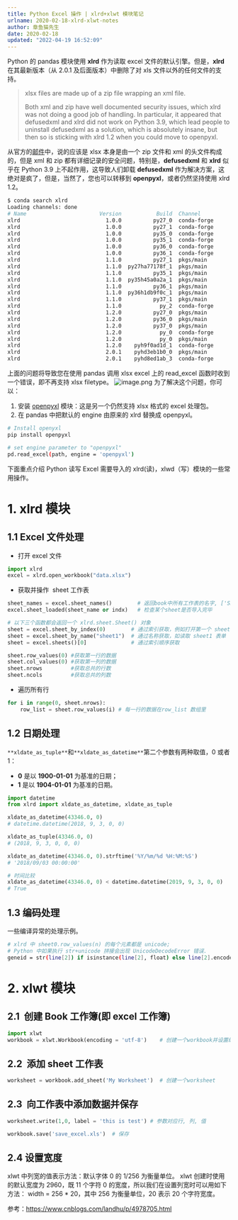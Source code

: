 ```yaml
---
title: Python Excel 操作 | xlrd+xlwt 模块笔记
urlname: 2020-02-18-xlrd-xlwt-notes
author: 章鱼猫先生
date: 2020-02-18
updated: "2022-04-19 16:52:09"
---
```


Python 的 pandas 模块使用 **xlrd** 作为读取 excel 文件的默认引擎。但是，**xlrd** 在其最新版本（从 2.0.1 及后面版本）中删除了对 xls 文件以外的任何文件的支持。

> xlsx files are made up of a zip file wrapping an xml file.
>
> Both xml and zip have well documented security issues, which xlrd was not doing a good job of handling. In particular, it appeared that defusedxml and xlrd did not work on Python 3.9, which lead people to uninstall defusedxml as a solution, which is absolutely insane, but then so is sticking with xlrd 1.2 when you could move to openpyxl.

从官方的[邮件](https://groups.google.com/g/python-excel/c/IRa8IWq_4zk/m/Af8-hrRnAgAJ)中，说的应该是 xlsx 本身是由一个 zip 文件和 xml 的头文件构成的，但是 xml 和 zip 都有详细记录的安全问题，特别是，**defusedxml** 和 **xlrd** 似乎在 Python 3.9 上不起作用，这导致人们卸载 **defusedxml** 作为解决方案，这绝对是疯了，但是，当然了，您也可以转移到 **openpyxl**，或者仍然坚持使用 xlrd 1.2。

```bash
$ conda search xlrd
Loading channels: done
# Name                       Version           Build  Channel
xlrd                           1.0.0          py27_0  conda-forge
xlrd                           1.0.0          py27_1  conda-forge
xlrd                           1.0.0          py35_0  conda-forge
xlrd                           1.0.0          py35_1  conda-forge
xlrd                           1.0.0          py36_0  conda-forge
xlrd                           1.0.0          py36_1  conda-forge
xlrd                           1.1.0          py27_1  pkgs/main
xlrd                           1.1.0  py27ha77178f_1  pkgs/main
xlrd                           1.1.0          py35_1  pkgs/main
xlrd                           1.1.0  py35h45a0a2a_1  pkgs/main
xlrd                           1.1.0          py36_1  pkgs/main
xlrd                           1.1.0  py36h1db9f0c_1  pkgs/main
xlrd                           1.1.0          py37_1  pkgs/main
xlrd                           1.1.0            py_2  conda-forge
xlrd                           1.2.0          py27_0  pkgs/main
xlrd                           1.2.0          py36_0  pkgs/main
xlrd                           1.2.0          py37_0  pkgs/main
xlrd                           1.2.0            py_0  conda-forge
xlrd                           1.2.0            py_0  pkgs/main
xlrd                           1.2.0    pyh9f0ad1d_1  conda-forge
xlrd                           2.0.1    pyhd3eb1b0_0  pkgs/main
xlrd                           2.0.1    pyhd8ed1ab_3  conda-forge
```

上面的问题将导致您在使用 pandas 调用 xlsx excel 上的 read_excel 函数时收到一个错误，即不再支持 xlsx filetype。
![image.png](https://shub.weiyan.tech/yuque/elog-cookbook-img/Fg6HK5M3KsF5KE0SMNROvn1g9PHc.png)
为了解决这个问题，你可以：

1.  安装 [openpyxl](https://openpyxl.readthedocs.io/en/stable/) 模块：这是另一个仍然支持 xlsx 格式的 excel 处理包。
2.  在 pandas 中把默认的 engine 由原来的 xlrd 替换成 openpyxl。

```bash
# Install openyxl
pip install openpyxl

# set engine parameter to "openpyxl"
pd.read_excel(path, engine = 'openpyxl')
```

下面重点介绍 Python 读写 Excel 需要导入的 xlrd(读)，xlwd（写）模块的一些常用操作。

# 1. xlrd 模块

## 1.1 Excel 文件处理

- 打开 excel 文件

```python
import xlrd
excel = xlrd.open_workbook("data.xlsx")
```

- 获取并操作  sheet 工作表

```python
sheet_names = excel.sheet_names()        # 返回book中所有工作表的名字, ['Sheet1', 'Sheet2', 'Sheet3']
excel.sheet_loaded(sheet_name or indx)   # 检查某个sheet是否导入完毕

# 以下三个函数都会返回一个 xlrd.sheet.Sheet() 对象
sheet = excel.sheet_by_index(0)        # 通过索引获取，例如打开第一个 sheet 表格
sheet = excel.sheet_by_name("sheet1")  # 通过名称获取，如读取 sheet1 表单
sheet = excel.sheets()[0]              # 通过索引顺序获取

sheet.row_values(0) #获取第一行的数据
sheet.col_values(0) #获取第一列的数据
sheet.nrows         #获取总共的行数
sheet.ncols         #获取总共的列数
```

- 遍历所有行

```python
for i in range(0, sheet.nrows):
    row_list = sheet.row_values(i) # 每一行的数据在row_list 数组里
```

## 1.2 日期处理

`**xldate_as_tuple**`和`**xldate_as_datetime**`第二个参数有两种取值，0 或者 1：

- **0** 是以 **1900-01-01** 为基准的日期；
- **1** 是以 **1904-01-01** 为基准的日期。

```python
import datetime
from xlrd import xldate_as_datetime, xldate_as_tuple

xldate_as_datetime(43346.0, 0)
# datetime.datetime(2018, 9, 3, 0, 0)

xldate_as_tuple(43346.0, 0)
# (2018, 9, 3, 0, 0, 0)

xldate_as_datetime(43346.0, 0).strftime('%Y/%m/%d %H:%M:%S')
# '2018/09/03 00:00:00'

# 时间比较
xldate_as_datetime(43346.0, 0) < datetime.datetime(2019, 9, 3, 0, 0)
# True

```

## 1.3 编码处理

一些编译异常的处理示例。

```bash
# xlrd 中 sheet0.row_values(n) 的每个元素都是 unicode;
# Python 中如果执行 str+unicode 拼接会出现 UnicodeDecodeError 错误.
geneid = str(line[2]) if isinstance(line[2], float) else line[2].encode("utf-8")
```

# 2. xlwt 模块

## 2.1  创建 Book 工作簿(即 excel 工作簿)

```python
import xlwt
workbook = xlwt.Workbook(encoding = 'utf-8')	# 创建一个workbook并设置编码形式
```

## 2.2  添加 sheet 工作表

```python
worksheet = workbook.add_sheet('My Worksheet')  # 创建一个worksheet
```

## 2.3  向工作表中添加数据并保存

```python
worksheet.write(1,0, label = 'this is test') # 参数对应行, 列, 值

workbook.save('save_excel.xls')  # 保存
```

## 2.4 设置宽度

xlwt 中列宽的值表示方法：默认字体 0 的 1/256 为衡量单位。
xlwt 创建时使用的默认宽度为 2960，既 11 个字符 0 的宽度，所以我们在设置列宽时可以用如下方法：
width = 256 \* 20，其中 256 为衡量单位，20 表示 20 个字符宽度。

参考：<https://www.cnblogs.com/landhu/p/4978705.html>
